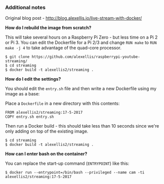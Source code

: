 ### Additional notes

Original blog post - http://blog.alexellis.io/live-stream-with-docker/

**How do I rebuild the image from scratch?**

This will take several hours on a Raspberry Pi Zero - but less time on a Pi 2 or Pi 3. You can edit the Dockerfile for a Pi 2/3 and change `RUN make` to `RUN make -j 4` to take advantage of the quad-core processor.

```
$ git clone https://github.com/alexellis/raspberrypi-youtube-streaming/
$ cd streaming
$ docker build -t alexellis2/streaming .
```

**How do I edit the settings?**

You should edit the `entry.sh` file and then write a new Dockerfile using my image as a base:

Place a `Dockerfile` in a new directory with this contents:

```
FROM alexellis2/streaming:17-5-2017
COPY entry.sh entry.sh
```

Then run a Docker build - this should take less than 10 seconds since we're only adding on top of the existing image.

```
$ cd streaming
$ docker build -t alexellis2/streaming .
```

**How can I enter bash on the container?**

You can replace the start-up command (`ENTRYPOINT`) like this:

```
$ docker run --entrypoint=/bin/bash --privileged --name cam -ti alexellis2/streaming:17-5-2017
```
